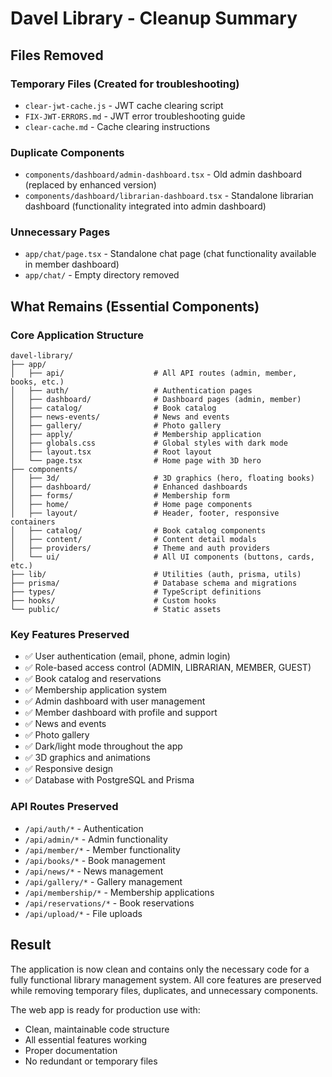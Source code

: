 # Davel Library - Cleanup Summary

## Files Removed

### Temporary Files (Created for troubleshooting)
- `clear-jwt-cache.js` - JWT cache clearing script
- `FIX-JWT-ERRORS.md` - JWT error troubleshooting guide
- `clear-cache.md` - Cache clearing instructions

### Duplicate Components
- `components/dashboard/admin-dashboard.tsx` - Old admin dashboard (replaced by enhanced version)
- `components/dashboard/librarian-dashboard.tsx` - Standalone librarian dashboard (functionality integrated into admin dashboard)

### Unnecessary Pages
- `app/chat/page.tsx` - Standalone chat page (chat functionality available in member dashboard)
- `app/chat/` - Empty directory removed

## What Remains (Essential Components)

### Core Application Structure
```
davel-library/
├── app/
│   ├── api/                    # All API routes (admin, member, books, etc.)
│   ├── auth/                   # Authentication pages
│   ├── dashboard/              # Dashboard pages (admin, member)
│   ├── catalog/                # Book catalog
│   ├── news-events/            # News and events
│   ├── gallery/                # Photo gallery
│   ├── apply/                  # Membership application
│   ├── globals.css             # Global styles with dark mode
│   ├── layout.tsx              # Root layout
│   └── page.tsx                # Home page with 3D hero
├── components/
│   ├── 3d/                     # 3D graphics (hero, floating books)
│   ├── dashboard/              # Enhanced dashboards
│   ├── forms/                  # Membership form
│   ├── home/                   # Home page components
│   ├── layout/                 # Header, footer, responsive containers
│   ├── catalog/                # Book catalog components
│   ├── content/                # Content detail modals
│   ├── providers/              # Theme and auth providers
│   └── ui/                     # All UI components (buttons, cards, etc.)
├── lib/                        # Utilities (auth, prisma, utils)
├── prisma/                     # Database schema and migrations
├── types/                      # TypeScript definitions
├── hooks/                      # Custom hooks
└── public/                     # Static assets
```

### Key Features Preserved
- ✅ User authentication (email, phone, admin login)
- ✅ Role-based access control (ADMIN, LIBRARIAN, MEMBER, GUEST)
- ✅ Book catalog and reservations
- ✅ Membership application system
- ✅ Admin dashboard with user management
- ✅ Member dashboard with profile and support
- ✅ News and events
- ✅ Photo gallery
- ✅ Dark/light mode throughout the app
- ✅ 3D graphics and animations
- ✅ Responsive design
- ✅ Database with PostgreSQL and Prisma

### API Routes Preserved
- `/api/auth/*` - Authentication
- `/api/admin/*` - Admin functionality
- `/api/member/*` - Member functionality
- `/api/books/*` - Book management
- `/api/news/*` - News management
- `/api/gallery/*` - Gallery management
- `/api/membership/*` - Membership applications
- `/api/reservations/*` - Book reservations
- `/api/upload/*` - File uploads

## Result
The application is now clean and contains only the necessary code for a fully functional library management system. All core features are preserved while removing temporary files, duplicates, and unnecessary components.

The web app is ready for production use with:
- Clean, maintainable code structure
- All essential features working
- Proper documentation
- No redundant or temporary files
